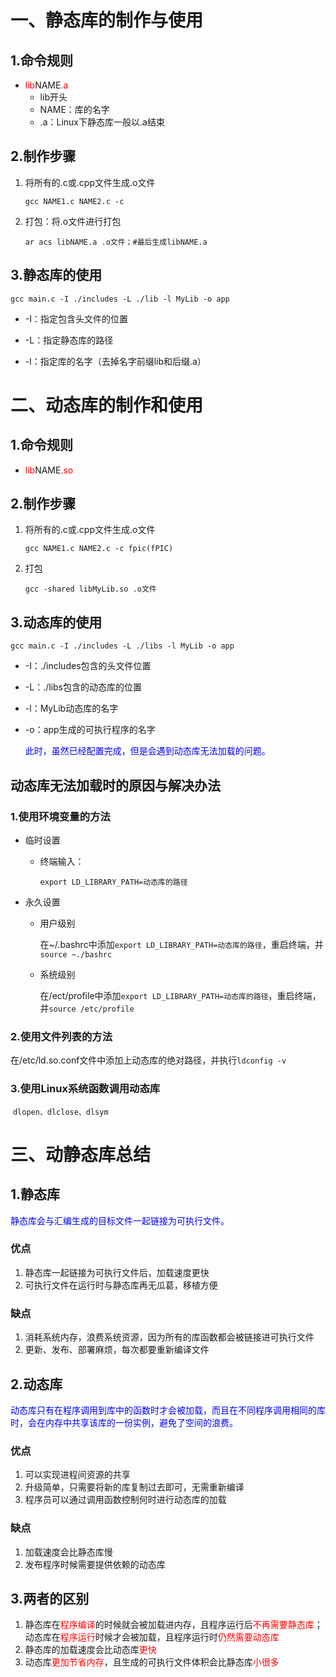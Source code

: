 # 一、静态库的制作与使用

## 1.命令规则

- <font color=red>lib</font>NAME<font color=red>.a</font>
    - lib开头
    - NAME：库的名字
    - .a：Linux下静态库一般以.a结束

## 2.制作步骤

1. 将所有的.c或.cpp文件生成.o文件

    `gcc NAME1.c NAME2.c -c`

2. 打包：将.o文件进行打包

    `ar acs libNAME.a .o文件；#最后生成libNAME.a`

## 3.静态库的使用

`gcc main.c -I ./includes -L ./lib -l MyLib -o app`

- -I：指定包含头文件的位置

- -L：指定静态库的路径
- -l：指定库的名字（去掉名字前缀lib和后缀.a）

# 二、动态库的制作和使用

## 1.命令规则

- <font color=red>lib</font>NAME<font color=red>.so</font>

## 2.制作步骤

1. 将所有的.c或.cpp文件生成.o文件

    `gcc NAME1.c NAME2.c -c fpic(fPIC)`

2. 打包

    `gcc -shared libMyLib.so .o文件`

## 3.动态库的使用

`gcc main.c -I ./includes -L ./libs -l MyLib -o app`

- -I：./includes包含的头文件位置

- -L：./libs包含的动态库的位置

- -l：MyLib动态库的名字

- -o：app生成的可执行程序的名字

    <font color=blue>此时，虽然已经配置完成，但是会遇到动态库无法加载的问题。</font>

## 动态库无法加载时的原因与解决办法

### 1.使用环境变量的方法

- 临时设置

    - 终端输入：

        `export LD_LIBRARY_PATH=动态库的路径`

- 永久设置

    - 用户级别

        在~/.bashrc中添加`export LD_LIBRARY_PATH=动态库的路径`，重启终端，并`source ~./bashrc`

    - 系统级别

        在/ect/profile中添加`export LD_LIBRARY_PATH=动态库的路径`，重启终端，并`source /etc/profile`

### 2.使用文件列表的方法

​		在/etc/ld.so.conf文件中添加上动态库的绝对路径，并执行`ldconfig -v`

### 3.使用Linux系统函数调用动态库

​		`dlopen、dlclose、dlsym`

# 三、动静态库总结

## 1.静态库

<font color=blue>静态库会与汇编生成的目标文件一起链接为可执行文件。</font>

### 优点

1. 静态库一起链接为可执行文件后，加载速度更快
2. 可执行文件在运行时与静态库再无瓜葛，移植方便

### 缺点

1. 消耗系统内存，浪费系统资源，因为所有的库函数都会被链接进可执行文件
2. 更新、发布、部署麻烦，每次都要重新编译文件

## 2.动态库

<font color=blue>动态库只有在程序调用到库中的函数时才会被加载，而且在不同程序调用相同的库时，会在内存中共享该库的一份实例，避免了空间的浪费。</font>

### 优点

1. 可以实现进程间资源的共享
2. 升级简单，只需要将新的库复制过去即可，无需重新编译
3. 程序员可以通过调用函数控制何时进行动态库的加载

### 缺点

1. 加载速度会比静态库慢
2. 发布程序时候需要提供依赖的动态库

## 3.两者的区别

1. 静态库在<font color=red>程序编译</font>的时候就会被加载进内存，且程序运行后<font color=red>不再需要静态库</font>；动态库在<font color=red>程序运行</font>时候才会被加载，且程序运行时<font color=red>仍然需要动态库</font>
2. 静态库的加载速度会比动态库<font color=red>更快</font>
3. 动态库<font color=red>更加节省内存</font>，且生成的可执行文件体积会比静态库<font color=red>小很多</font>





















